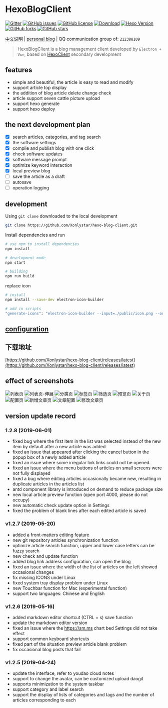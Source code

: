 # HexoBlogClient


[![Gitter](https://img.shields.io/gitter/room/Xonlystar/hexo-blog-client.svg)](https://gitter.im/hexo-blog-client/Lobby?utm_source=badge) 
[![GitHub issues](https://img.shields.io/github/issues/Xonlystar/hexo-blog-client.svg)](https://github.com/Xonlystar/hexo-blog-client/issues) 
[![GitHub license](https://img.shields.io/github/license/Xonlystar/hexo-blog-client.svg)](https://github.com/Xonlystar/hexo-blog-client/blob/master/LICENSE) 
[![Download](https://img.shields.io/badge/downloads-master-green.svg)](https://codeload.github.com/Xonlystar/hexo-blog-client/zip/master) [![Hexo Version](https://img.shields.io/badge/hexo-%3E%3D%203.0-blue.svg)](http://hexo.io) 
[![GitHub forks](https://img.shields.io/github/forks/Xonlystar/hexo-blog-client.svg)](https://github.com/Xonlystar/hexo-blog-client/network) 
[![GitHub stars](https://img.shields.io/github/stars/Xonlystar/hexo-blog-client.svg)](https://github.com/Xonlystar/hexo-blog-client/stargazers)

 [中文说明](./README.md) | [personal blog](https://blog.onlystar.site) | QQ communication group of: `212388109`
> HexoBlogClient is a blog management client developed by `Electron + Vue`, based on [HexoClient](https://github.com/gaoyoubo/hexo-client.git) secondary development

## features
  - simple and beautiful, the article is easy to read and modify
  - support article top display
  - the addition of blog article delete change check
  - article support seven cattle picture upload
  - support hexo generate
  - support hexo deploy

## the next development plan
- [x] search articles, categories, and tag search
- [x] the software settings
- [x] compile and publish blog with one click
- [x] check software updates
- [x] software message prompt
- [x] optimize keyword interaction
- [x] local preview blog
- [ ] save the article as a draft
- [ ] autosave
- [ ] operation logging

## development
Using ` git clone ` downloaded to the local development
```bash
git clone https://github.com/Xonlystar/hexo-blog-client.git
```
Install dependencies and run
```bash
# use npm to install dependencies
npm install

# development mode
npm start

# building
npm run build
```

replace icon
```bash
# install
npm install --save-dev electron-icon-builder

# add in scripts
"generate-icons": "electron-icon-builder --input=./public/icon.png --output=build --flatten"
```
## [configuration](https://blog.onlystar.site/2018/10/21/hexoblogclient-shi-yong-zhi-nan/)

## 下载地址
[https://github.com/Xonlystar/hexo-blog-client/releases/latest](https://github.com/Xonlystar/hexo-blog-client/releases/latest)

## effect of screenshots

![列表页](https://user-images.githubusercontent.com/19361551/57982641-93749280-7a7a-11e9-9dd8-485943d71f78.png)
![列表页-伸展](https://user-images.githubusercontent.com/19361551/57982663-054cdc00-7a7b-11e9-8251-48c94fddc6be.png)
![分类页](https://user-images.githubusercontent.com/19361551/57982655-f5cd9300-7a7a-11e9-9566-5da49f1b3d77.png)
![标签页](https://user-images.githubusercontent.com/19361551/57982661-01b95500-7a7b-11e9-8b63-f4726d9a30d1.png)
![筛选页](https://user-images.githubusercontent.com/19361551/57982697-712f4480-7a7b-11e9-88c5-268f22bfccd2.png)
![预览页](https://user-images.githubusercontent.com/19361551/58368118-12eedf80-7f1b-11e9-98c4-8dbf87d7fcfe.png)
![关于页](https://user-images.githubusercontent.com/19361551/57982878-9fae1f00-7a7d-11e9-9061-0d0a05b11844.png)
![配置页](https://user-images.githubusercontent.com/19361551/57982906-11866880-7a7e-11e9-9537-f0a42d4a0ab4.png)
![新增文章页](https://user-images.githubusercontent.com/19361551/57982917-1f3bee00-7a7e-11e9-8107-a8022116f0a0.png)
![文章配置](https://user-images.githubusercontent.com/19361551/57982991-362f1000-7a7f-11e9-9800-eb49309584a4.png)
![修改文章页](https://user-images.githubusercontent.com/19361551/57982954-c3259980-7a7e-11e9-9689-729b3f519a44.png)

## version update record
### 1.2.8 (2019-06-01)
- fixed bug where the first item in the list was selected instead of the new item by default after a new article was added
- fixed an issue that appeared after clicking the cancel button in the popup box of a newly added article
- fixed an issue where some irregular link links could not be opened.
- fixed an issue where the menu buttons of articles on small screens were not fully displayed
- fixed a bug where editing articles occasionally became new, resulting in duplicate articles in the articles list
- antd component library is introduced on demand to reduce package size
- new local article preview function (open port 4000, please do not occupy)
- new automatic check update option in Settings
- fixed the problem of blank lines after each edited article is saved

### v1.2.7 (2019-05-20)
- added a front-matters editing feature
- new git repository articles synchronization function
- optimize article search function, upper and lower case letters can be fuzzy search
- new check and update function
- added blog link address configuration, can open the blog
- fixed an issue where the width of the list of articles on the left showed occasional changes
- fix missing ICONS under Linux
- fixed system tray display problem under Linux
- new Touchbar function for Mac (experimental function)
- support two languages: Chinese and English

### v1.2.6 (2019-05-16)
- added markdown editor shortcut (CTRL + s) save function
- update the markdown editor version
- fixed an issue where the https://sm.ms chart bed Settings did not take effect
- support common keyboard shortcuts
- fixed part of the situation preview article blank problem
- fix occasional blog posts that fail

### v1.2.5 (2019-04-24)
- update the interface, refer to youdao cloud notes
- support to change the avatar, can be customized upload daogit
- supports minimization to the system taskbar
- support category and label search
- support the display of lists of categories and tags and the number of articles corresponding to each